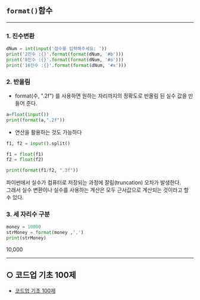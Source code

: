 ## `format()`함수

___
### 1. 진수변환

```python
dNum = int(input('정수를 입력해주세요: '))
print('2진수 :{}'.format(format(dNum, '#b')))
print('8진수 :{}'.format(format(dNum, '#o')))
print('16진수 :{}'.format(format(dNum, '#x')))
```

### 2. 반올림
- format(수, ".2f") 를 사용하면 원하는 자리까지의 정확도로 반올림 된 실수 값을 만들어 준다.
```python
a=float(input())
print(format(a,".2f"))
```
- 연산을 활용하는 것도 가능하다
```python
f1, f2 = input().split()

f1 = float(f1)
f2 = float(f2)

print(format(f1/f2, ".3f"))
```
파이썬에서 실수가 컴퓨터로 저장되는 과정에 잘림(truncation) 오차가 발생한다.   
그래서 실수 변환이나 실수를 사용하는 계산은 모두 근사값으로 계산되는 것이라고 할 수 있다.   

### 3. 세 자리수 구분
```python
money = 10000
strMoney = format(money ,',')
print(strMoney)
```
10,000
___
## ○ 코드업 기초 100제
* [코드업 기초 100제](https://codeup.kr/index.php)
